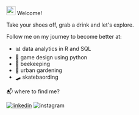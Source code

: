 <img src="https://emoji.gg/assets/emoji/2772-akkowoah.gif" width="24px" alt="sup"> Welcome!

Take your shoes off, grab a drink and let's explore. 

Follow me on my journey to become better at:
- 📊 data analytics in R and SQL
- 👾 game design using python
- 🐝 beekeeping 
- 🌱 urban gardening
- 🛹 skatebaording


📬 where to find me?


[![linkedin](https://img.shields.io/static/v1?style=flat-square&logo=linkedin&label=&message=linkedin&color=5b5b5b&)](https://www.linkedin.com/in/william-chime/)
![instagram](https://img.shields.io/static/v1?style=flat-square&logo=instagram&label=&message=@hermitbill&color=5b5b5b)


<!---
hermitbill/hermitbill is a ✨ special ✨ repository because its `README.md` (this file) appears on your GitHub profile.
You can click the Preview link to take a look at your changes.
--->
